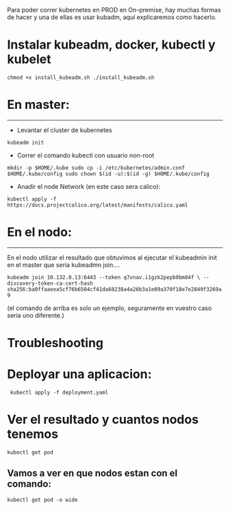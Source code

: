 Para poder correr kubernetes en PROD en On-premise, hay muchas formas de hacer y una de ellas es usar kubadm, aqui explicaremos como hacerlo.

# Instalar kubeadm, docker, kubectl y kubelet

`
chmod +x install_kubeadm.sh
./install_kubeadm.sh
`

# En master:
------------

- Levantar el cluster de kubernetes

`
kubeadm init
`  

- Correr el comando kubectl con usuario non-root

`
mkdir -p $HOME/.kube
sudo cp -i /etc/kubernetes/admin.conf $HOME/.kube/config
sudo chown $(id -u):$(id -g) $HOME/.kube/config
`

- Anadir el node Network (en este caso sera calico):

`
kubectl apply -f https://docs.projectcalico.org/latest/manifests/calico.yaml
`


# En el nodo:
-------------

En el nodo utilizar el resultado que obtuvimos al ejecutar el kubeadmin init en el master que seria kubeadmn join....

`
kubeadm join 10.132.0.13:6443 --token q7vnav.i1gzk2pepb0bm84f \
	--discovery-token-ca-cert-hash sha256:ba0ffaaeea5cf76b6504cf41da60238a4a26b3a1e09a370f18e7e2849f3269a9
` 

(el comando de arriba es solo un ejemplo, seguramente en vuestro caso seria uno diferente.)



# Troubleshooting



# Deployar una aplicacion:

` 
kubectl apply -f deployment.yaml
`

# Ver el resultado y cuantos nodos tenemos

`
kubectl get pod
`

Vamos a ver en que nodos estan con el comando:
----------------------------------------------

`
kubectl get pod -o wide
`







